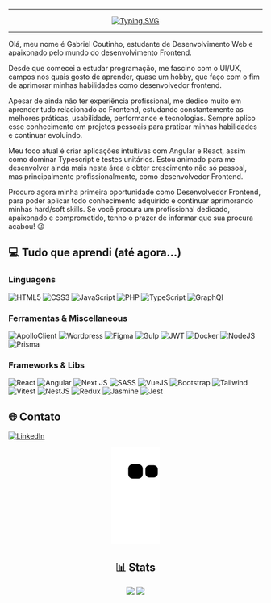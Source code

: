 <hr>

<div align='center'>

  [![Typing SVG](https://readme-typing-svg.demolab.com?font=Roboto+Mono&size=32&duration=4000&pause=1000&color=F7F7F7&center=true&vCenter=true&width=590&lines=Ol%C3%A1+dev%2C+vai+um+caf%C3%A9zin+a%C3%AD%3F+%E2%98%95%EF%B8%8F)](https://git.io/typing-svg)
  
</div>

<hr>

Olá, meu nome é Gabriel Coutinho, estudante de Desenvolvimento Web e apaixonado pelo mundo do desenvolvimento Frontend.

Desde que comecei a estudar programação, me fascino com o UI/UX, campos nos quais gosto de aprender, quase um hobby, que faço com o fim de aprimorar minhas habilidades como desenvolvedor frontend.

Apesar de ainda não ter experiência profissional, me dedico muito em aprender tudo relacionado ao Frontend, estudando constantemente as melhores práticas, usabilidade, performance e tecnologias. Sempre aplico esse conhecimento em projetos pessoais para praticar minhas habilidades e continuar evoluindo.

Meu foco atual é criar aplicações intuitivas com Angular e React, assim como dominar Typescript e testes unitários. Estou animado para me desenvolver ainda mais nesta área e obter crescimento não só pessoal, mas principalmente profissionalmente, como desenvolvedor Frontend.

Procuro agora minha primeira oportunidade como Desenvolvedor Frontend, para poder aplicar todo conhecimento adquirido e continuar aprimorando minhas hard/soft skills. Se você procura um profissional dedicado, apaixonado e comprometido, tenho o prazer de informar que sua procura acabou! 😉

## 💻 Tudo que aprendi (até agora...)

<h3>Linguagens</h3>

![HTML5](https://img.shields.io/badge/html5-%23E34F26.svg?style=for-the-badge&logo=html5&logoColor=white)
![CSS3](https://img.shields.io/badge/css3-%231572B6.svg?style=for-the-badge&logo=css3&logoColor=white)
![JavaScript](https://img.shields.io/badge/javascript-%23323330.svg?style=for-the-badge&logo=javascript&logoColor=%23F7DF1E)
![PHP](https://img.shields.io/badge/PHP-777BB4?style=for-the-badge&logo=php&logoColor=white)
![TypeScript](https://img.shields.io/badge/typescript-%23007ACC.svg?style=for-the-badge&logo=typescript&logoColor=white)
![GraphQl](https://img.shields.io/badge/GraphQl-E10098?style=for-the-badge&logo=graphql&logoColor=white)

<h3>Ferramentas & Miscellaneous</h3>

![ApolloClient](https://img.shields.io/badge/Apollo%20GraphQL-311C87?&style=for-the-badge&logo=Apollo%20GraphQL&logoColor=white)
![Wordpress](https://img.shields.io/badge/Wordpress-21759B?style=for-the-badge&logo=wordpress&logoColor=white)
![Figma](https://img.shields.io/badge/figma-%23F24E1E.svg?style=for-the-badge&logo=figma&logoColor=white)
![Gulp](https://img.shields.io/badge/Gulp-CF4647?style=for-the-badge&logo=gulp&logoColor=white)
![JWT](https://img.shields.io/badge/JWT-000000?style=for-the-badge&logo=JSON%20web%20tokens&logoColor=white)
![Docker](https://img.shields.io/badge/Docker-2CA5E0?style=for-the-badge&logo=docker&logoColor=white)
![NodeJS](https://img.shields.io/badge/Node.js-339933?style=for-the-badge&logo=nodedotjs&logoColor=white)
![Prisma](https://img.shields.io/badge/Prisma-3982CE?style=for-the-badge&logo=Prisma&logoColor=white)

<h3>Frameworks & Libs</h3>

![React](https://img.shields.io/badge/react-%2320232a.svg?style=for-the-badge&logo=react&logoColor=%2361DAFB)
![Angular](https://img.shields.io/badge/Angular-DD0031?style=for-the-badge&logo=angular&logoColor=white)
![Next JS](https://img.shields.io/badge/Next-black?style=for-the-badge&logo=next.js&logoColor=white)
![SASS](https://img.shields.io/badge/Sass-CC6699?style=for-the-badge&logo=sass&logoColor=white)
![VueJS](https://img.shields.io/badge/Vue.js-35495E?style=for-the-badge&logo=vue.js&logoColor=4FC08D)
![Bootstrap](https://img.shields.io/badge/Bootstrap-563D7C?style=for-the-badge&logo=bootstrap&logoColor=white)
![Tailwind](https://img.shields.io/badge/Tailwind_CSS-38B2AC?style=for-the-badge&logo=tailwind-css&logoColor=white)
![Vitest](https://img.shields.io/static/v1?style=for-the-badge&message=Vitest&color=6E9F18&logo=Vitest&logoColor=FFFFFF&label=)
![NestJS](https://img.shields.io/badge/nestjs-E0234E?style=for-the-badge&logo=nestjs&logoColor=white)
![Redux](https://img.shields.io/badge/Redux-593D88?style=for-the-badge&logo=redux&logoColor=white)
![Jasmine](https://img.shields.io/badge/Jasmine-8A4182?style=for-the-badge&logo=Jasmine&logoColor=white)
![Jest](https://img.shields.io/badge/Jest-C21325?style=for-the-badge&logo=jest&logoColor=white)

## 🌐 Contato

[![LinkedIn](https://img.shields.io/badge/LinkedIn-%230077B5.svg?logo=linkedin&logoColor=white)](https://www.linkedin.com/in/gabrielcoutz/) 

<div align="center">

  ![Snake animation](https://github.com/gabrielcoutz/gabrielcoutz/blob/output/github-contribution-grid-snake.svg)
  
</div>

<div align="center">

## 📊 Stats

![](https://github-readme-stats.vercel.app/api?username=gabrielcoutz&theme=tokyonight&hide_border=false&include_all_commits=true&count_private=true)
![](https://github-readme-streak-stats.herokuapp.com/?user=gabrielcoutz&theme=tokyonight&hide_border=false)<br/>

</div>


<!-- Proudly created with GPRM ( https://gprm.itsvg.in ) -->
